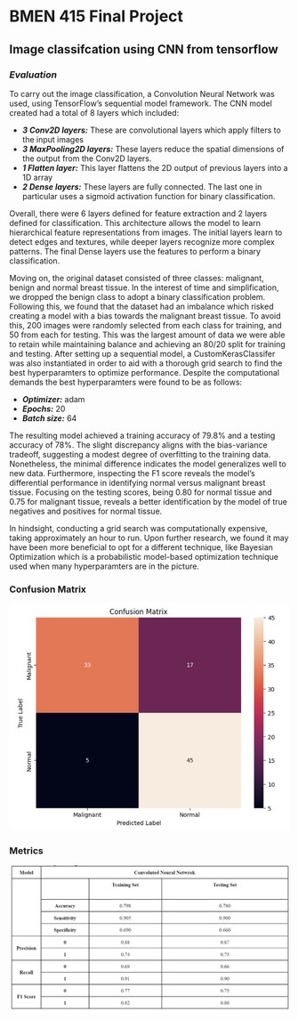 # BMEN 415 Final Project 

## Image classifcation using CNN from tensorflow

### *Evaluation*
To carry out the image classification, a Convolution Neural Network was used, using TensorFlow’s sequential model framework. The CNN model created had a total of 8 layers which included:

- ***3 Conv2D layers:*** These are convolutional layers which apply filters to the input images
- ***3 MaxPooling2D layers:*** These layers reduce the spatial dimensions of the output from the Conv2D layers.
- ***1 Flatten layer:*** This layer flattens the 2D output of previous layers into a 1D array
- ***2 Dense layers:*** These layers are fully connected. The last one in particular uses a sigmoid activation function for binary classification.

Overall, there were 6 layers defined for feature extraction and 2 layers defined for classification. This architecture allows the model to learn hierarchical feature representations from images. The initial layers learn to detect edges and textures, while deeper layers recognize more complex patterns. The final Dense layers use the features to perform a binary classification.

Moving on, the original dataset consisted of three classes: malignant, benign and normal breast tissue. In the interest of time and simplification, we dropped the benign class to adopt a binary classification problem. Following this, we found that the dataset had an imbalance which risked creating a model with a bias towards the malignant breast tissue. To avoid this, 200 images were randomly selected from each class for training, and 50 from each for testing. This was the largest amount of data we were able to retain while maintaining balance and achieving an 80/20 split for training and testing. After setting up a sequential model, a CustomKerasClassifer was also instantiated in order to aid with a thorough grid search to find the best hyperparamters to optimize performance. Despite the computational demands the best hyperparamters were found to be as follows:

- ***Optimizer:*** adam 
- ***Epochs:*** 20 
- ***Batch size:*** 64 

The resulting model achieved a training accuracy of 79.8% and a testing accuracy of 78%. The slight discrepancy aligns with the bias-variance tradeoff, suggesting a modest degree of overfitting to the training data. Nonetheless, the minimal difference indicates the model generalizes well to new data. Furthermore, inspecting the F1 score reveals the model’s differential performance in identifying normal versus malignant breast tissue. Focusing on the testing scores, being 0.80 for normal tissue and 0.75 for malignant tissue, reveals a better identification by the model of true negatives and positives for normal tissue. 

In hindsight, conducting a grid search was computationally expensive, taking approximately an hour to run. Upon further research, we found it may have been more beneficial to opt for a different technique, like Bayesian Optimization which is a probabilistic model-based optimization technique used when many hyperparamters are in the picture.


### Confusion Matrix
![confusion-matrix](image.png)

### Metrics 
![alt text](image-1.png)
